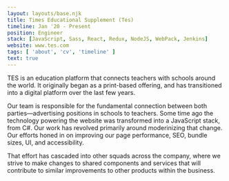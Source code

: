 ```yaml
---
layout: layouts/base.njk
title: Times Educational Supplement (Tes)
timeline: Jan '20 - Present
position: Engineer
stack: [JavaScript, Sass, React, Redux, NodeJS, WebPack, Jenkins]
website: www.tes.com
tags: [ 'about', 'cv', 'timeline' ]
text: true
---
```


TES is an education platform that connects teachers with schools around the world. It originally began as a print-based offering, and has transitioned into a digital platform over the last few years.

Our team is responsible for the fundamental connection between both parties—advertising positions in schools to teachers. Some time ago the technology powering the website was transformed into a JavaScript stack, from C#. Our work has revolved primarily around moderinizing that change. Our efforts honed in on improving our page performance, SEO, bundle sizes, UI, and accessibility.

That effort has cascaded into other squads across the company, where we strive to make changes to shared components and services that will contribute to similar improvements to other products within the business.